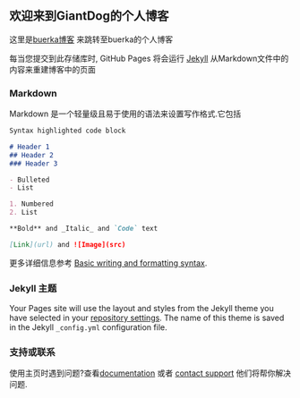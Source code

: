 ## 欢迎来到GiantDog的个人博客

这里是[buerka博客](https://www.buerka.cn) 来跳转至buerka的个人博客

每当您提交到此存储库时, GitHub Pages 将会运行 [Jekyll](https://jekyllrb.com/) 从Markdown文件中的内容来重建博客中的页面
### Markdown

Markdown 是一个轻量级且易于使用的语法来设置写作格式.它包括

```markdown
Syntax highlighted code block

# Header 1
## Header 2
### Header 3

- Bulleted
- List

1. Numbered
2. List

**Bold** and _Italic_ and `Code` text

[Link](url) and ![Image](src)
```

更多详细信息参考 [Basic writing and formatting syntax](https://docs.github.com/en/github/writing-on-github/getting-started-with-writing-and-formatting-on-github/basic-writing-and-formatting-syntax).

### Jekyll 主题

Your Pages site will use the layout and styles from the Jekyll theme you have selected in your [repository settings](https://github.com/GiantDog/GiantDog.github.cn/settings/pages). The name of this theme is saved in the Jekyll `_config.yml` configuration file.

### 支持或联系
使用主页时遇到问题?查看[documentation](https://docs.github.com/categories/github-pages-basics/) 或者 [contact support](https://support.github.com/contact) 他们将帮你解决问题.
